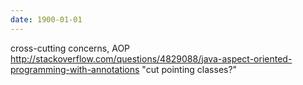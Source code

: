 ```yaml
---
date: 1900-01-01
---
```



cross-cutting concerns, AOP
http://stackoverflow.com/questions/4829088/java-aspect-oriented-programming-with-annotations
"cut pointing classes?"

